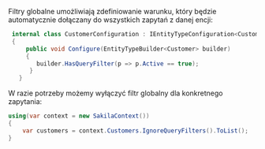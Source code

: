 
Filtry globalne umożliwiają zdefiniowanie warunku, który będzie automatycznie dołączany do wszystkich zapytań z danej encji:

~~~ csharp
 internal class CustomerConfiguration : IEntityTypeConfiguration<Customer>
 {
     public void Configure(EntityTypeBuilder<Customer> builder)
     {
        builder.HasQueryFilter(p => p.Active == true);
      }
   }
~~~

W razie potrzeby możemy wyłączyć filtr globalny dla konkretnego zapytania: 

~~~ csharp
using(var context = new SakilaContext())
{
	var customers = context.Customers.IgnoreQueryFilters().ToList();
}
~~~